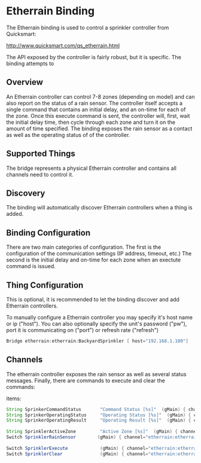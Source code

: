 # Etherrain Binding

The Etherrain binding is used to control a sprinkler controller from Quicksmart:

http://www.quicksmart.com/qs_etherrain.html

The API exposed by the controller is fairly robust, but it is specific. The binding attempts to 

## Overview

An Etherrain controller can control 7-8 zones (depending on model) and can also report on the status of a rain sensor.
The controller itself accepts a single command that contains an initial delay, and an on-time for each of the zone. Once this execute command is sent, the controller will, first, wait the initial delay time, then cycle through each zone and turn it on the amount of time specified. 
The binding exposes the rain sensor as a contact as well as the operating status of of the controller. 


## Supported Things

The bridge represents a physical Etherrain controller and contains all channels need to control it. 

## Discovery

The binding will automatically discover Etherrain controllers when a thing is added.

## Binding Configuration

There are two main categories of configuration. The first is the configuration of the communication settings (IP address, timeout, etc.)
The second is the initial delay and on-time for each zone when an exectute command is issued. 

## Thing Configuration

This is optional, it is recommended to let the binding discover and add Etherrain controllers.

To manually configure a Etherrain controller you may specify it's host name or ip ("host"). You can also optionally specify the unit's password ("pw"), port it is communicating on ("port") or refresh rate ("refresh") 

```java
Bridge etherrain:etherrain:BackyardSprinkler [ host="192.168.1.100"]
```

## Channels

The etherrain controller exposes the rain sensor as well as several status messages. Finally, there are commands to execute and clear the commands:

items:

```java
String SprinkerCommandStatus       "Command Status [%s]"  (gMain) { channel="etherrain:etherrain:sprinkler0:commandstatus" }
String SprinkerOperatingStatus     "Operating Status [%s]"  (gMain) { channel="etherrain:etherrain:sprinkler0:operatingstatus" }
String SprinkerOperatingResult     "Operating Result [%s]"  (gMain) { channel="etherrain:etherrain:sprinkler0:operatingresult" }
            
String SprinklerActiveZone         "Active Zone [%s]"  (gMain) { channel="etherrain:etherrain:sprinkler0:relayindex" }                  
Switch SprinklerRainSensor        (gMain) { channel="etherrain:etherrain:sprinkler0:rainsensor" }
            
Switch SprinklerExecute            (gMain) { channel="etherrain:etherrain:sprinkler0:execute" }
Switch SprinklerClear              (gMain) { channel="etherrain:etherrain:sprinkler0:clear" }
```


